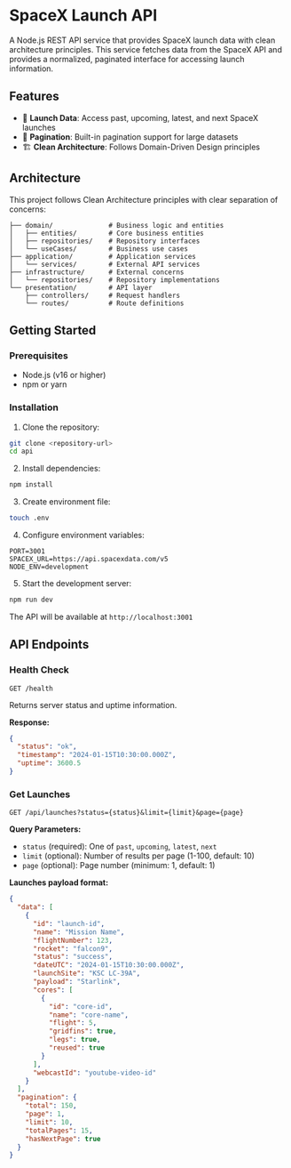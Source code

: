 # SpaceX Launch API

A Node.js REST API service that provides SpaceX launch data with clean architecture principles. This service fetches data from the SpaceX API and provides a normalized, paginated interface for accessing launch information.

## Features

- 🚀 **Launch Data**: Access past, upcoming, latest, and next SpaceX launches
- 📄 **Pagination**: Built-in pagination support for large datasets
- 🏗️ **Clean Architecture**: Follows Domain-Driven Design principles

## Architecture

This project follows Clean Architecture principles with clear separation of concerns:

```
├── domain/              # Business logic and entities
│   ├── entities/        # Core business entities
│   ├── repositories/    # Repository interfaces
│   └── useCases/        # Business use cases
├── application/         # Application services
│   └── services/        # External API services
├── infrastructure/      # External concerns
│   └── repositories/    # Repository implementations
└── presentation/        # API layer
    ├── controllers/     # Request handlers
    └── routes/          # Route definitions
```

## Getting Started

### Prerequisites

- Node.js (v16 or higher)
- npm or yarn

### Installation

1. Clone the repository:

```bash
git clone <repository-url>
cd api
```

2. Install dependencies:

```bash
npm install
```

3. Create environment file:

```bash
touch .env
```

4. Configure environment variables:

```env
PORT=3001
SPACEX_URL=https://api.spacexdata.com/v5
NODE_ENV=development
```

5. Start the development server:

```bash
npm run dev
```

The API will be available at `http://localhost:3001`

## API Endpoints

### Health Check

```
GET /health
```

Returns server status and uptime information.

**Response:**

```json
{
  "status": "ok",
  "timestamp": "2024-01-15T10:30:00.000Z",
  "uptime": 3600.5
}
```

### Get Launches

```
GET /api/launches?status={status}&limit={limit}&page={page}
```

**Query Parameters:**

- `status` (required): One of `past`, `upcoming`, `latest`, `next`
- `limit` (optional): Number of results per page (1-100, default: 10)
- `page` (optional): Page number (minimum: 1, default: 1)

**Launches payload format:**

```json
{
  "data": [
    {
      "id": "launch-id",
      "name": "Mission Name",
      "flightNumber": 123,
      "rocket": "falcon9",
      "status": "success",
      "dateUTC": "2024-01-15T10:30:00.000Z",
      "launchSite": "KSC LC-39A",
      "payload": "Starlink",
      "cores": [
        {
          "id": "core-id",
          "name": "core-name",
          "flight": 5,
          "gridfins": true,
          "legs": true,
          "reused": true
        }
      ],
      "webcastId": "youtube-video-id"
    }
  ],
  "pagination": {
    "total": 150,
    "page": 1,
    "limit": 10,
    "totalPages": 15,
    "hasNextPage": true
  }
}
```

